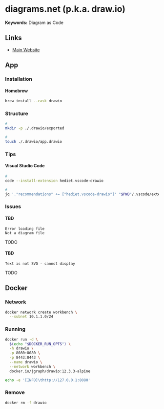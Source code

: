 # diagrams.net (p.k.a. draw.io)

<!--
Extension .drawio

filename:.drawio.png
-->

**Keywords:** Diagram as Code

## Links

- [Main Website](https://diagrams.net)

## App

### Installation

#### Homebrew

```sh
brew install --cask drawio
```

### Structure

```sh
#
mkdir -p ./.drawio/exported

#
touch ./.drawio/app.drawio
```

### Tips

#### Visual Studio Code

```sh
#
code --install-extension hediet.vscode-drawio

#
jq '."recommendations" += ["hediet.vscode-drawio"]' "$PWD"/.vscode/extensions.json | sponge "$PWD"/.vscode/extensions.json
```

### Issues

#### TBD

```log
Error loading file
Not a diagram file
```

TODO

#### TBD

```log
Text is not SVG - cannot display
```

TODO

<!--
https://www.diagrams.net/doc/faq/svg-export-text-problems
-->

## Docker

### Network

```sh
docker network create workbench \
  --subnet 10.1.1.0/24
```

### Running

```sh
docker run -d \
  $(echo "$DOCKER_RUN_OPTS") \
  -h drawio \
  -p 8080:8080 \
  -p 8443:8443 \
  --name drawio \
  --network workbench \
  docker.io/jgraph/drawio:12.3.3-alpine
```

```sh
echo -e '[INFO]\thttp://127.0.0.1:8080'
```

### Remove

```sh
docker rm -f drawio
```
